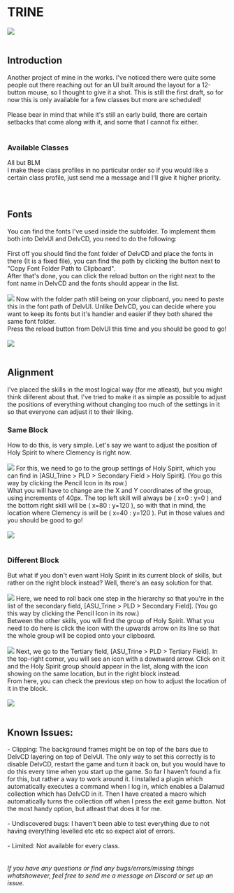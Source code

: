 <h1>TRINE</h1>
<img src="./Previews/Preview.jpg"/>
<br><br>
<h2>Introduction</h2>
Another project of mine in the works. I've noticed there were quite some people out there reaching out for an UI built around the layout for a 12-button mouse, so I thought to give it a shot.
This is still the first draft, so for now this is only available for a few classes but more are scheduled!
<br><br>
Please bear in mind that while it's still an early build, there are certain setbacks that come along with it, and some that I cannot fix either.
<br><br>
<h3>Available Classes</h3>
All but BLM
<br>
I make these class profiles in no particular order so if you would like a certain class profile, just send me a message and I'll give it higher priority.
<br><br><br>

<h2>Fonts</h2>
You can find the fonts I've used inside the subfolder. To implement them both into DelvUI and DelvCD, you need to do the following:<br><br>
First off you should find the font folder of DelvCD and place the fonts in there (It is a fixed file), you can find the path by clicking the button next to "Copy Font Folder Path to Clipboard".<br>
After that's done, you can click the reload button on the right next to the font name in DelvCD and the fonts should appear in the list.
<br><br>
<img src="./Previews/font1.jpg"/>
Now with the folder path still being on your clipboard, you need to paste this in the font path of DelvUI. Unlike DelvCD, you can decide where you want to keep its fonts but it's handier and easier if they both shared the same font folder.<br>
Press the reload button from DelvUI this time and you should be good to go!
<br><br>
<img src="./Previews/font2.jpg"/>
<br><br>

<h2>Alignment</h2>
I've placed the skills in the most logical way (for me atleast), but you might think diiferent about that. I've tried to make it as simple as possible to adjust the positions of everything without changing too much of the settings in it so that everyone can adjust it to their liking.
<h3>Same Block</h3>
How to do this, is very simple. Let's say we want to adjust the position of Holy Spirit to where Clemency is right now.
<br><br>
<img src="./Previews/Align1.jpg"/>
For this, we need to go to the group settings of Holy Spirit, which you can find in [ASU_Trine > PLD > Secondary Field > Holy Spirit]. (You go this way by clicking the Pencil Icon in its row.)<br>
What you will have to change are the X and Y coordinates of the group, using increments of 40px. The top left skill will always be ( x=0 : y=0 ) and the bottom right skill will be ( x=80 : y=120 ), so with that in mind, the location where Clemency is will be ( x=40 : y=120 ). Put in those values and you should be good to go!
<br><br>
<img src="./Previews/Align3.jpg"/>
<br><br>

<h3>Different Block</h3>
But what if you don't even want Holy Spirit in its current block of skills, but rather on the right block instead? Well, there's an easy solution for that.
<br><br>
<img src="./Previews/Align2.jpg"/>
Here, we need to roll back one step in the hierarchy so that you're in the list of the secondary field, [ASU_Trine > PLD > Secondary Field]. (You go this way by clicking the Pencil Icon in its row.)<br>
Between the other skills, you will find the group of Holy Spirit. What you need to do here is click the icon with the upwards arrow on its line so that the whole group will be copied onto your clipboard.
<br><br>
<img src="./Previews/Align4.jpg"/>
Next, we go to the Tertiary field, [ASU_Trine > PLD > Tertiary Field]. In the top-right corner, you will see an icon with a downward arrow. Click on it and the Holy Spirit group should appear in the list, along with the icon showing on the same location, but in the right block instead.<br>
From here, you can check the previous step on how to adjust the location of it in the block.
<br><br>
<img src="./Previews/Align5.jpg"/>
<br><br>

<h2>Known Issues:</h2>
- Clipping: The background frames might be on top of the bars due to DelvCD layering on top of DelvUI. The only way to set this correctly is to disable DelvCD, restart the game and turn it back on, but you would have to do this every time when you start up the game. So far I haven't found a fix for this, but rather a way to work around it. I installed a plugin which automatically executes a command when I log in, which enables a Dalamud collection which has DelvCD in it. Then I have created a macro which automatically turns the collection off when I press the exit game button. Not the most handy option, but atleast that does it for me.<br><br>
- Undiscovered bugs: I haven't been able to test everything due to not having everything levelled etc etc so expect alot of errors.<br><br>
- Limited: Not available for every class.
<br><br><br>
<i>If you have any questions or find any bugs/errors/missing things whatshowever, feel free to send me a message on Discord or set up an issue.</i>
